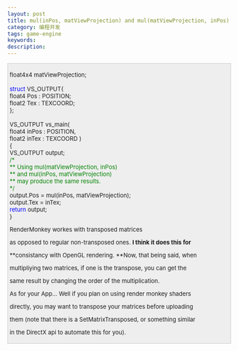 ```yaml
---
layout: post
title: mul(inPos, matViewProjection) and mul(matViewProjection, inPos)
category: 编程开发
tags: game-engine
keywords: 
description: 
---
```


<div
style="border-bottom:#cccccc 1px solid;border-left:#cccccc 1px solid;padding-bottom:4px;background-color:#eeeeee;padding-left:4px;width:98%;padding-right:5px;font-size:13px;word-break:break-all;border-top:#cccccc 1px solid;border-right:#cccccc 1px solid;padding-top:4px;">

float4x4 matViewProjection;\
\
 <span style="color:#0000ff;">struct</span> VS\_OUTPUT{\
    float4 Pos : POSITION;\
    float2 Tex : TEXCOORD;\
 };\
\
 VS\_OUTPUT vs\_main(\
    float4 inPos : POSITION,\
    float2 inTex : TEXCOORD )\
 {\
    VS\_OUTPUT output;\
    <span style="color:#008000;">/\*</span><span
style="color:#008000;">\
    \*\* Using mul(matViewProjection, inPos)\
    \*\* and   mul(inPos, matViewProjection)\
    \*\* may produce the same results.\
    </span><span style="color:#008000;">\*/</span>\
    output.Pos = mul(inPos, matViewProjection);\
    output.Tex = inTex;\
    <span style="color:#0000ff;">return</span> output;\
 }

 

RenderMonkey workes with transposed matrices

as opposed to regular non-transposed ones. **I think it does this for**

**consistancy with OpenGL rendering. **Now, that being said, when

multipliying two matrices, if one is the transpose, you can get the

same result by changing the order of the multiplication.

As for your App... Well if you plan on using render monkey shaders

directly, you may want to transpose your matrices before uploading

them (note that there is a SetMatrixTransposed, or something similar

in the DirectX api to automate this for you).

</div>





